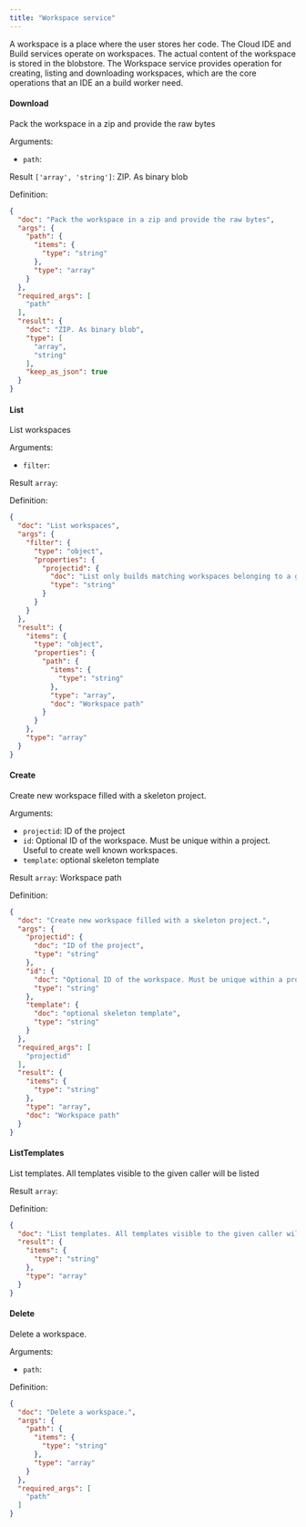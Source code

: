 ```yaml
---
title: "Workspace service"
---
```


A workspace is a place where the user stores her code. The Cloud IDE and Build services operate on workspaces. The actual content of the workspace is stored in the blobstore. The Workspace service provides operation for creating, listing and downloading workspaces, which are the core operations that an IDE an a build worker need.

#### Download
Pack the workspace in a zip and provide the raw bytes

Arguments:
- `path`: 

Result `['array', 'string']`: ZIP. As binary blob

Definition:
```json
{
  "doc": "Pack the workspace in a zip and provide the raw bytes",
  "args": {
    "path": {
      "items": {
        "type": "string"
      },
      "type": "array"
    }
  },
  "required_args": [
    "path"
  ],
  "result": {
    "doc": "ZIP. As binary blob",
    "type": [
      "array",
      "string"
    ],
    "keep_as_json": true
  }
}
```

#### List
List workspaces

Arguments:
- `filter`: 

Result `array`: 

Definition:
```json
{
  "doc": "List workspaces",
  "args": {
    "filter": {
      "type": "object",
      "properties": {
        "projectid": {
          "doc": "List only builds matching workspaces belonging to a given project. Regardless of this filter, the result will only contain workspaces visible to the caller.",
          "type": "string"
        }
      }
    }
  },
  "result": {
    "items": {
      "type": "object",
      "properties": {
        "path": {
          "items": {
            "type": "string"
          },
          "type": "array",
          "doc": "Workspace path"
        }
      }
    },
    "type": "array"
  }
}
```

#### Create
Create new workspace filled with a skeleton project.

Arguments:
- `projectid`: ID of the project
- `id`: Optional ID of the workspace. Must be unique within a project. Useful to create well known workspaces.
- `template`: optional skeleton template

Result `array`: Workspace path

Definition:
```json
{
  "doc": "Create new workspace filled with a skeleton project.",
  "args": {
    "projectid": {
      "doc": "ID of the project",
      "type": "string"
    },
    "id": {
      "doc": "Optional ID of the workspace. Must be unique within a project. Useful to create well known workspaces.",
      "type": "string"
    },
    "template": {
      "doc": "optional skeleton template",
      "type": "string"
    }
  },
  "required_args": [
    "projectid"
  ],
  "result": {
    "items": {
      "type": "string"
    },
    "type": "array",
    "doc": "Workspace path"
  }
}
```

#### ListTemplates
List templates. All templates visible to the given caller will be listed


Result `array`: 

Definition:
```json
{
  "doc": "List templates. All templates visible to the given caller will be listed",
  "result": {
    "items": {
      "type": "string"
    },
    "type": "array"
  }
}
```

#### Delete
Delete a workspace.

Arguments:
- `path`: 


Definition:
```json
{
  "doc": "Delete a workspace.",
  "args": {
    "path": {
      "items": {
        "type": "string"
      },
      "type": "array"
    }
  },
  "required_args": [
    "path"
  ]
}
```



